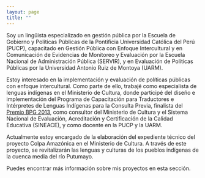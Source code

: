 ```yaml
---
layout: page
title: ""
---
```


Soy un lingüista especializado en gestión pública por la Escuela de Gobierno y Políticas Públicas de la Pontificia Universidad Católica del Perú (PUCP), capacitado en Gestión Pública con Enfoque Intercultural y en Comunicación de Evidencias de Monitoreo y Evaluación por la Escuela Nacional de Administración Pública (SERVIR), y en Evaluación de Políticas Públicas por la Universidad Antonio Ruiz de Montoya (UARM). 

Estoy interesado en la implementación y evaluación de políticas públicas con enfoque intercultural. Como parte de ello, trabajé como especialista de lenguas indígenas en el Ministerio de Cultura, donde participé del diseño e implementación del Programa de Capacitación para Traductores e Intérpretes de Lenguas Indígenas para la Consulta Previa, finalista del [Premio BPG 2013](https://www.ciudadanosaldia.org/noticias/noticias-sobre-ciudadanos-al-dia/item/571-buenas-pr%C3%83%C2%A1cticas-2013.html), como consultor del Ministerio de Cultura y el Sistema Nacional de Evaluación, Acreditación y Certificación de la Calidad Educativa (SINEACE), y como docente en la PUCP y la UARM.

Actualmente estoy encargado de la elaboración del expediente técnico del proyecto Colpa Amazónica en el Ministerio de Cultura. A través de este proyecto, se revitalizarán las lenguas y culturas de los pueblos indígenas de la cuenca media del río Putumayo.

Puedes encontrar más información sobre mis proyectos en esta sección.
